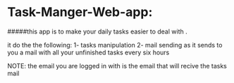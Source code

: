 # Task-Manger-Web-app:

#####this app is to make your daily tasks easier to deal with .

it do the the following:
1- tasks manipulation
2- mail sending as it sends to you a mail with all your unfinished tasks every six hours

NOTE: the email you are logged in with is the email that will recive the tasks mail
